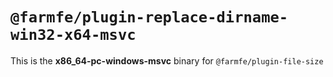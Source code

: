 # `@farmfe/plugin-replace-dirname-win32-x64-msvc`

This is the **x86_64-pc-windows-msvc** binary for `@farmfe/plugin-file-size`
